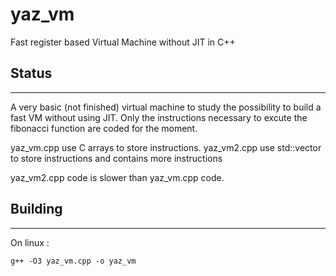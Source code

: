 # yaz_vm
Fast register based Virtual Machine without JIT in C++

## Status
----------

A very basic (not finished) virtual machine to study the possibility to build a fast VM without using JIT.
Only the instructions necessary to excute the fibonacci function are coded for the moment.

yaz_vm.cpp use C arrays to store instructions.
yaz_vm2.cpp use std::vector to store instructions and contains more instructions

yaz_vm2.cpp code is slower than yaz_vm.cpp code.

## Building 
-----------
On linux :

``g++ -O3 yaz_vm.cpp -o yaz_vm``

